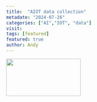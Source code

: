 ```yaml
---
title:  "AIOT data collection"
metadate: "2024-07-26"
categories: ["AI","IOT", "data"]
visit:
tags: [featured]
featured: true
author: Andy
---
```


<img src="[https://your-image-url.type](https://datajourney.akvo.org/hs-fs/hubfs/Screen%20Shot%202020-07-28%20at%2012.08.42.png?width=1094&name=Screen%20Shot%202020-07-28%20at%2012.08.42.png)" width="200" height="100">
